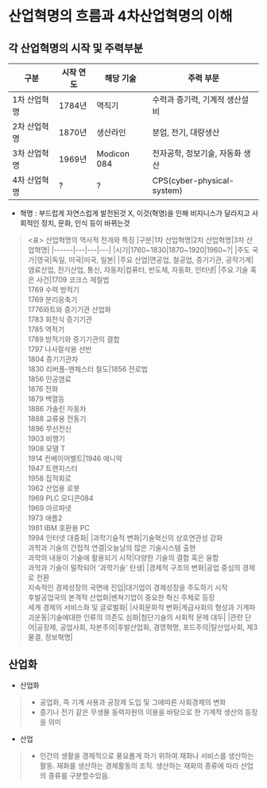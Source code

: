 # 산업혁명의 흐름과 4차산업혁명의 이해
## 각 산업혁명의 시작 및 주력부분
|구분|시작 연도|해당 기술|주력 부문|
|------|---|---|---|
|1차 산업혁명|1784년|역직기|수력과 증기력, 기계적 생산설비|
|2차 산업혁명|1870년|생산라인|분업, 전기, 대량생산|
|3차 산업혁명|1969년|Modicon 084|전자공학, 정보기술, 자동화 생산|
|4차 산업혁명|?|?|CPS(cyber-physical-system)|
- 혁명 : 부드럽게 자연스럽게 발전된것 X, 이것(혁명)을 인해 비지니스가 달라지고 사회적인 정치, 문화, 인식 등이 바뀌는것
> <표> 산업혁명의 역사적 전개와 특징
> |구분|1차 산업혁명|2차 산업혁명|3차 산업혁명|
> |------|---|---|---|
> |시기|1760~1830|1870~1920|1960~?|
> |주도 국가|영국|독일, 미국|미국, 일본|
> |주요 산업|면공업, 철공업, 증기기관, 공작기계|염료산업, 전기산업, 통신, 자동차|컴퓨터, 반도체, 자동화, 인터넷|
> |주요 기술 혹은 사건|1709 코크스 제철법<br>1769 수력 방적기<br> 1769 분리응축기<br>1776와트와 증기기관 산업화<br>1783 회전식 증기기관<br>1785 역적기<br>1789 방적기와 증기기관의 결합<br>1797 나사절삭용 선반<br>1804 증기기관차<br>1830 리버풀-맨체스터 철도|1856 전로법<br>1856 인공염료<br>1876 전화<br>1879 백열등<br>1886 가솔린 자동차<br>1888 교류용 전동기<br>1896 무선전신<br>1903 비행기<br>1908 모델 T<br>1914 컨베이어벨트|1946 에니악<br>1947 트랜지스터<br>1958 집적회로<br>1962 산업용 로봇<br>1969 PLC 모디콘084<br> 1969 아르파넷<br> 1973 애플2 <br>1981 IBM 호환용 PC<br> 1994 인터넷 대중화|
> |과학기술적 변화|기술혁신의 상호연관성 강화<br> 과학과 기술의 간접적 연결|오늘날의 많은 기술시스템 출현<br>과학의 내용이 기술에 활용되기 시작|다양한 기술의 결합 혹은 융합<br>과학과 기술이 밀착되어 '과학기술' 탄생|
> |경제적 구조의 변화|공업 중심의 경제로 전환<br>지속적인 경제성장의 국면에 진입|대기업이 경제성장을 주도하기 시작<br>후발공업국의 본격적 산업화|벤쳐기업이 중요한 혁신 주체로 등장<br>세계 경제의 서비스화 및 글로벌화|
> |사회문화적 변화|계급사회의 형성과 기계파괴운동|기술에대한 인류의 의존도 심화|첨단기술의 사회적 문제 대두|
> |관련 단어|공장제, 공업사회, 자본주의|후발산업화, 경영혁명, 포드주의|탈산업사회, 제3물결, 정보혁명|

## 산업화
- 산업화
>- 공업화, 즉 기계 사용과 공장제 도입 및 그에따른 사회경제의 변화
>- 증기나 전기 같은 무생물 동력자원의 이용을 바탕으로 한 기계적 생산의 등장을 의미
- 산업
>- 인간의 생활을 경제적으로 풍요롭게 하기 위하여 재화나 서비스를 생산하는 활동. 재화를 생산하는 경제활동의 조직. 생산하는 재화의 종류에 따라 산업의 종류를 구분할수있음.